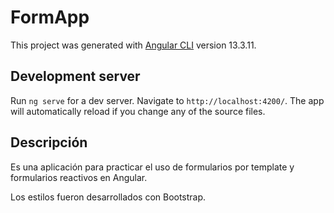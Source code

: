 # FormApp

This project was generated with [Angular CLI](https://github.com/angular/angular-cli) version 13.3.11.

## Development server

Run `ng serve` for a dev server. Navigate to `http://localhost:4200/`. The app will automatically reload if you change any of the source files.

## Descripción

Es una aplicación para practicar el uso de formularios por template y formularios reactivos en Angular. 

Los estilos fueron desarrollados con Bootstrap.
